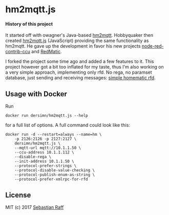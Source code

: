 # hm2mqtt.js

#### History of this project

It started off with owagner's Java-based [hm2mqtt](https://github.com/owagner/hm2mqtt). Hobbyquaker then created [hm2mqtt.js](https://github.com/hobbyquaker/hm2mqtt.js) (JavaScript) providing the same functionality as hm2mqtt. He gave up the development in favor his new projects [node-red-contrib-ccu](https://github.com/hobbyquaker/node-red-contrib-ccu) and [RedMatic](https://github.com/hobbyquaker/RedMatic).

I forked the project some time ago and added a few features to it. This project however got a bit too inflated for my taste, thus I'm also working on a very simple approach, implementing only rfd. No rega, no paramset database, just sending and receiving messages: [simple homematic rfd](https://github.com/dersimn/simplehomematicrfd2mqtt).


## Usage with Docker

Run

	docker run dersimn/hm2mqtt.js --help

for a full list of options. A full command could look like this:

	docker run -d --restart=always --name=hm \
		-p 2126:2126 -p 2127:2127 \
		dersimn/hm2mqtt.js \
		--mqtt-url mqtt://10.1.1.50 \
		--ccu-address 10.1.1.112 \
		--disable-rega \
		--init-address 10.1.1.50 \
		--protocol-prefer-strings \
		--protocol-disable-value-checking \
		--protocol-publish-enum-as-string \
		--protocol-prefer-xmlrpc-for-rfd


## License

MIT (c) 2017 [Sebastian Raff](https://github.com/hobbyquaker)
